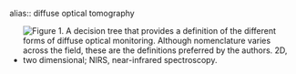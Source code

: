 alias:: diffuse optical tomography

- ![Figure 1. A decision tree that provides a definition of the different forms of diffuse optical monitoring. Although nomenclature varies across the field, these are the definitions preferred by the authors. 2D, two dimensional; NIRS, near-infrared spectroscopy.](https://pdf.cdn.readpaper.com/parsed/fetch_target/360d302aa39f5ed3a11e8858b3b4ef20_1_Figure_1_-644428819.png)